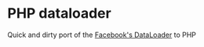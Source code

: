 # PHP dataloader
Quick and dirty port of the [Facebook's DataLoader](https://github.com/facebook/dataloader) to PHP
